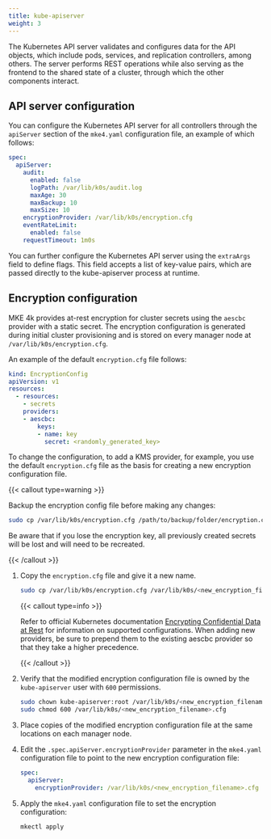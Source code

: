```yaml
---
title: kube-apiserver
weight: 3
---
```


The Kubernetes API server validates and configures data for the API objects,
which include pods, services, and replication controllers, among others. The
server performs REST operations while also serving as the frontend to the
shared state of a cluster, through which the other components interact.

## API server configuration

You can configure the Kubernetes API server for all controllers through the
`apiServer` section of the `mke4.yaml` configuration file, an example of which
follows:

```yaml
spec:
  apiServer:
    audit:
      enabled: false
      logPath: /var/lib/k0s/audit.log
      maxAge: 30
      maxBackup: 10
      maxSize: 10
    encryptionProvider: /var/lib/k0s/encryption.cfg
    eventRateLimit:
      enabled: false
    requestTimeout: 1m0s
```

You can further configure the Kubernetes API server using the `extraArgs` field
to define flags. This field accepts a list of key-value pairs, which are passed
directly to the kube-apiserver process at runtime.

## Encryption configuration

MKE 4k provides at-rest encryption for cluster secrets using the `aescbc`
provider with a static secret. The encryption configuration is generated during
initial cluster provisioning and is stored on every manager node at
`/var/lib/k0s/encryption.cfg`.

An example of the default `encryption.cfg` file follows:

```yaml
kind: EncryptionConfig
apiVersion: v1
resources:
  - resources:
    - secrets
    providers:
    - aescbc:
        keys:
        - name: key
          secret: <randomly_generated_key>
```

To change the configuration, to add a KMS provider, for example, you use the
default `encryption.cfg` file as the basis for creating a new encryption
configuration file.

{{< callout type=warning >}}

Backup the encryption config file before making any changes:

```bash
sudo cp /var/lib/k0s/encryption.cfg /path/to/backup/folder/encryption.cfg.backup
```

Be aware that if you lose the encryption key, all previously created secrets
will be lost and will need to be recreated.

{{< /callout >}}

1. Copy the `encryption.cfg` file and give it a new name.

   ```bash
   sudo cp /var/lib/k0s/encryption.cfg /var/lib/k0s/<new_encryption_filename>.cfg
   ```

   {{< callout type=info >}}

   Refer to official Kubernetes documentation [Encrypting Confidential Data at
   Rest](https://kubernetes.io/docs/tasks/administer-cluster/encrypt-data/) for
   information on supported configurations. When adding new providers, be sure
   to prepend them to the existing aescbc provider so that they take a higher
   precedence.

   {{< /callout >}}

2. Verify that the modified encryption configuration file is owned by the
   `kube-apiserver` user with `600` permissions.

   ```bash
   sudo chown kube-apiserver:root /var/lib/k0s/<new_encryption_filename>.cfg
   sudo chmod 600 /var/lib/k0s/<new_encryption_filename>.cfg
   ```

3. Place copies of the modified encryption configuration file at the same
   locations on each manager node.

4. Edit the `.spec.apiServer.encryptionProvider` parameter in the
   `mke4.yaml` configuration file to point to the new encryption
   configuration file:

   ```yaml
   spec:
     apiServer:
       encryptionProvider: /var/lib/k0s/<new_encryption_filename>.cfg
   ```

5. Apply the `mke4.yaml` configuration file to set the encryption
   configuration:

   ```bash
   mkectl apply
   ```
